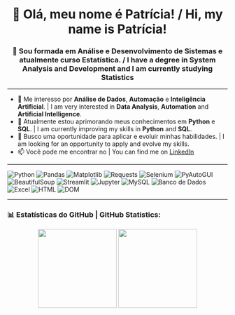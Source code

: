 <h1 align="center">👋 Olá, meu nome é Patrícia! / Hi, my name is Patrícia!</h1>

<h3 align="center">💙 Sou formada em Análise e Desenvolvimento de Sistemas e atualmente curso Estatística. / I have a degree in System Analysis and Development and I am currently studying Statistics </h3>

---

- 👀 Me interesso por **Análise de Dados**, **Automação** e **Inteligência Artificial**. | I am very interested in **Data Analysis**, **Automation** and **Artificial Intelligence**.
- 🌱 Atualmente estou aprimorando meus conhecimentos em **Python** e **SQL**. | I am currently improving my skills in **Python** and **SQL**.
- 💼 Busco uma oportunidade para aplicar e evoluir minhas habilidades. | I am looking for an opportunity to apply and evolve my skills.
- 📫 Você pode me encontrar no | You can find me on [LinkedIn](https://www.linkedin.com/in/patr%C3%ADcia-regina202/)

---

![Python](https://img.shields.io/badge/Python-3776AB?style=for-the-badge&logo=python&logoColor=white)
![Pandas](https://img.shields.io/badge/Pandas-150458?style=for-the-badge&logo=pandas&logoColor=white)
![Matplotlib](https://img.shields.io/badge/Matplotlib-11557C?style=for-the-badge&logo=matplotlib&logoColor=white)
![Requests](https://img.shields.io/badge/Requests-20232A?style=for-the-badge&logo=python&logoColor=white)
![Selenium](https://img.shields.io/badge/Selenium-43B02A?style=for-the-badge&logo=selenium&logoColor=white)
![PyAutoGUI](https://img.shields.io/badge/PyAutoGUI-333333?style=for-the-badge&logo=python&logoColor=white)
![BeautifulSoup](https://img.shields.io/badge/BeautifulSoup-8B4513?style=for-the-badge&logo=python&logoColor=white)
![Streamlit](https://img.shields.io/badge/Streamlit-FF4B4B?style=for-the-badge&logo=streamlit&logoColor=white)
![Jupyter](https://img.shields.io/badge/Jupyter-F37626?style=for-the-badge&logo=jupyter&logoColor=white)
![MySQL](https://img.shields.io/badge/MySQL-00758F?style=for-the-badge&logo=mysql&logoColor=white)
![Banco de Dados](https://img.shields.io/badge/Banco%20de%20Dados-003B57?style=for-the-badge&logo=databricks&logoColor=white)
![Excel](https://img.shields.io/badge/Excel-217346?style=for-the-badge&logo=microsoft-excel&logoColor=white)
![HTML](https://img.shields.io/badge/HTML5-E34F26?style=for-the-badge&logo=html5&logoColor=white)
![DOM](https://img.shields.io/badge/DOM-336699?style=for-the-badge&logo=google-chrome&logoColor=white)

---

### 📊 Estatísticas do GitHub | GitHub Statistics:

<div align="center">
  <img height="180em" src="https://github-readme-stats.vercel.app/api?username=patriciaregina24&show_icons=true&theme=radical&include_all_commits=true&count_private=true"/>
  <img height="180em" src="https://github-readme-stats.vercel.app/api/top-langs/?username=patriciaregina24&layout=compact&langs_count=7&theme=radical"/>
</div>
